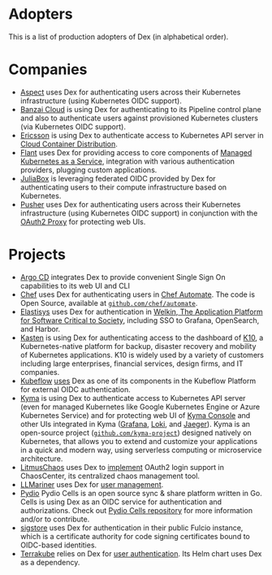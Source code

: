 # Adopters

This is a list of production adopters of Dex (in alphabetical order).

# Companies

- [Aspect](https://www.aspect.com/) uses Dex for authenticating users across their Kubernetes infrastructure (using Kubernetes OIDC support).
- [Banzai Cloud](https://banzaicloud.com) is using Dex for authenticating to its Pipeline control plane and also to authenticate users against provisioned Kubernetes clusters (via Kubernetes OIDC support).
- [Ericsson](https://www.ericsson.com) is using Dex to authenticate access to Kubernetes API server in [Cloud Container Distribution](https://www.ericsson.com/en/portfolio/cloud-software-and-services/cloud-core/cloud-infrastructure/nfvi/cloud-container-distribution).
- [Flant](https://flant.com) uses Dex for providing access to core components of [Managed Kubernetes as a Service](https://flant.com/services/managed-kubernetes-as-a-service), integration with various authentication providers, plugging custom applications.
- [JuliaBox](https://juliabox.com/) is leveraging federated OIDC provided by Dex for authenticating users to their compute infrastructure based on Kubernetes.
- [Pusher](https://pusher.com) uses Dex for authenticating users across their Kubernetes infrastructure (using Kubernetes OIDC support) in conjunction with the [OAuth2 Proxy](https://github.com/pusher/oauth2_proxy) for protecting web UIs.

# Projects

- [Argo CD](https://argoproj.github.io/cd) integrates Dex to provide convenient Single Sign On capabilities to its web UI and CLI
- [Chef](https://chef.io) uses Dex for authenticating users in [Chef Automate](https://automate.chef.io/). The code is Open Source, available at [`github.com/chef/automate`](https://github.com/chef/automate).
- [Elastisys](https://elastisys.com) uses Dex for authentication in [Welkin, The Application Platform for Software Critical to Society](https://elastisys.io/welkin/), including SSO to Grafana, OpenSearch, and Harbor.
- [Kasten](https://www.kasten.io) is using Dex for authenticating access to the dashboard of [K10](https://www.kasten.io/product/), a Kubernetes-native platform for backup, disaster recovery and mobility of Kubernetes applications. K10 is widely used by a variety of customers including large enterprises, financial services, design firms, and IT companies.
- [Kubeflow](https://www.kubeflow.org/) [uses](https://github.com/kubeflow/manifests#dex) Dex as one of its components in the Kubeflow Platform for external OIDC authentication.
- [Kyma](https://kyma-project.io) is using Dex to authenticate access to Kubernetes API server (even for managed Kubernetes like Google Kubernetes Engine or Azure Kubernetes Service) and for protecting web UI of [Kyma Console](https://github.com/kyma-project/console) and other UIs integrated in Kyma ([Grafana](https://github.com/grafana/grafana), [Loki](https://github.com/grafana/loki), and [Jaeger](https://github.com/jaegertracing/jaeger)). Kyma is an open-source project ([`github.com/kyma-project`](https://github.com/kyma-project/kyma)) designed natively on Kubernetes, that allows you to extend and customize your applications in a quick and modern way, using serverless computing or microservice architecture. 
- [LitmusChaos](https://litmuschaos.io/) uses Dex to [implement](https://docs.litmuschaos.io/docs/user-guides/chaoscenter-oauth-dex-installation#deploy-dex-oidc-provider) OAuth2 login support in ChaosCenter, its centralized chaos management tool.
- [LLMariner](https://llmariner.ai/) uses Dex for [user management](https://llmariner.ai/docs/features/user_management/).
- [Pydio](https://pydio.com/) Pydio Cells is an open source sync & share platform written in Go. Cells is using Dex as an OIDC service for authentication and authorizations. Check out [Pydio Cells repository](https://github.com/pydio/cells) for more information and/or to contribute.
- [sigstore](https://sigstore.dev) uses Dex for authentication in their public Fulcio instance, which is a certificate authority for code signing certificates bound to OIDC-based identities.
- [Terrakube](https://docs.terrakube.io/) relies on Dex for [user authentication](https://docs.terrakube.io/getting-started/deployment/user-authentication-dex). Its Helm chart uses Dex as a dependency.
